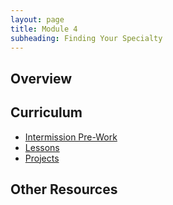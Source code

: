 ```yaml
---
layout: page
title: Module 4
subheading: Finding Your Specialty
---
```


## Overview

## Curriculum
- [Intermission Pre-Work](./intermission_work)
- [Lessons](./lessons)
- [Projects](./projects)


## Other Resources